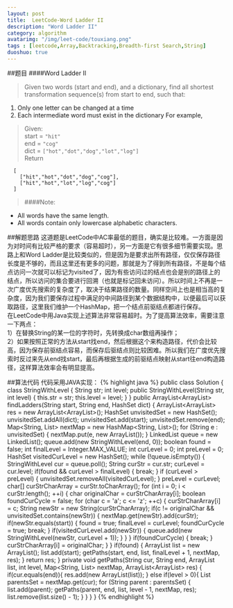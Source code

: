 ```yaml
---
layout: post
title:  LeetCode-Word Ladder II
description: "Word Ladder II"
category: algorithm
avatarimg: "/img/leet-code/touxiang.png"
tags : [leetcode,Array,Backtracking,Breadth-first Search,String]
duoshuo: true
---
```

##题目
####Word Ladder II
>Given two words (start and end), and a dictionary, find all shortest transformation sequence(s) from start to end, such that:
>
1. Only one letter can be changed at a time
2. Each intermediate word must exist in the dictionary
For example, 

>Given:   
>start = `"hit"`    
>end = `"cog"`   
>dict = `["hot","dot","dog","lot","log"]`    
>Return
>
	  [
	    ["hit","hot","dot","dog","cog"],
	    ["hit","hot","lot","log","cog"]
	  ]

>####Note:
+ All words have the same length.
+ All words contain only lowercase alphabetic characters.

<!-- more -->
	
##解题思路
这道题是LeetCode中AC率最低的题目，确实是比较难。一方面是因为对时间有比较严格的要求（容易超时），另一方面是它有很多细节需要实现。思路上和Word Ladder是比较类似的，但是因为是要求出所有路径，仅仅保存路径长度是不够的，而且这里还有更多的问题，那就是为了得到所有路径，不是每个结点访问一次就可以标记为visited了，因为有些访问过的结点也会是别的路径上的结点，所以访问的集合要进行回溯（也就是标记回未访问）。所以时间上不再是一次广度优先搜索的复杂度了，取决于结果路径的数量。同样空间上也是相当高的复杂度，因为我们要保存过程中满足的中间路径到某个数据结构中，以便最后可以获取路径，这里我们维护一个HashMap，把一个结点前驱结点都进行保存。    
在LeetCode中用Java实现上述算法非常容易超时。为了提高算法效率，需要注意一下两点：    
1）在替换String的某一位的字符时，先转换成char数组再操作；    
2）如果按照正常的方法从start找end，然后根据这个来构造路径，代价会比较高，因为保存前驱结点容易，而保存后驱结点则比较困难。所以我们在广度优先搜索时反过来先从end找start，最后再根据生成的前驱结点映射从start往end构造路径，这样算法效率会有明显提高。    

##算法代码
代码采用JAVA实现： 
{% highlight java %}
public class Solution {
    class StringWithLevel {
   String str;
   int level;
   public StringWithLevel(String str, int level) {
      this.str = str;
      this.level = level;
   }
}
public ArrayList<ArrayList<String>> findLadders(String start, String end, HashSet<String> dict) {
   ArrayList<ArrayList<String>> res = new ArrayList<ArrayList<String>>();
   HashSet<String> unvisitedSet = new HashSet<String>();
   unvisitedSet.addAll(dict);
   unvisitedSet.add(start);
   unvisitedSet.remove(end);
   Map<String, List<String>> nextMap = new HashMap<String, List<String>>();
   for (String e : unvisitedSet) {
      nextMap.put(e, new ArrayList<String>());
   }
   LinkedList<StringWithLevel> queue = new LinkedList<StringWithLevel>();
   queue.add(new StringWithLevel(end, 0));
   boolean found = false;
   int finalLevel = Integer.MAX_VALUE;
   int curLevel = 0;
   int preLevel = 0;
   HashSet<String> visitedCurLevel = new HashSet<String>();
   while (!queue.isEmpty()) {
      StringWithLevel cur = queue.poll();
      String curStr = cur.str;
      curLevel = cur.level;
      if(found && curLevel > finalLevel) {
         break;
      }
      if (curLevel > preLevel) {
         unvisitedSet.removeAll(visitedCurLevel);
      }
      preLevel = curLevel;
      char[] curStrCharArray = curStr.toCharArray();
      for (int i = 0; i < curStr.length(); ++i) {
         char originalChar = curStrCharArray[i];
         boolean foundCurCycle = false;
         for (char c = 'a'; c <= 'z'; ++c) {
            curStrCharArray[i] = c;
            String newStr = new String(curStrCharArray);
            if(c != originalChar && unvisitedSet.contains(newStr)) {
               nextMap.get(newStr).add(curStr);
               if(newStr.equals(start)) {
                  found = true;
                  finalLevel = curLevel;
                  foundCurCycle = true;
                  break;
               }
               if(visitedCurLevel.add(newStr)) {
                  queue.add(new StringWithLevel(newStr, curLevel + 1));
               }
            }
         }
         if(foundCurCycle) {
            break;
         }
         curStrCharArray[i] = originalChar;
     }
   }
   if(found) {
       ArrayList<String> list = new ArrayList<String>();
       list.add(start);
       getPaths(start, end, list, finalLevel + 1, nextMap, res);
   }
   return res;
}
private void getPaths(String cur, String end, ArrayList<String> list, int level, Map<String, List<String>> nextMap, ArrayList<ArrayList<String>> res) {
   if(cur.equals(end)){
      res.add(new ArrayList<String>(list));
   }
   else if(level > 0){
      List<String> parentsSet = nextMap.get(cur);
      for (String parent : parentsSet) {
         list.add(parent);
         getPaths(parent, end, list, level - 1, nextMap, res);
         list.remove(list.size() - 1);
      }
   }
}
}
{% endhighlight %}









